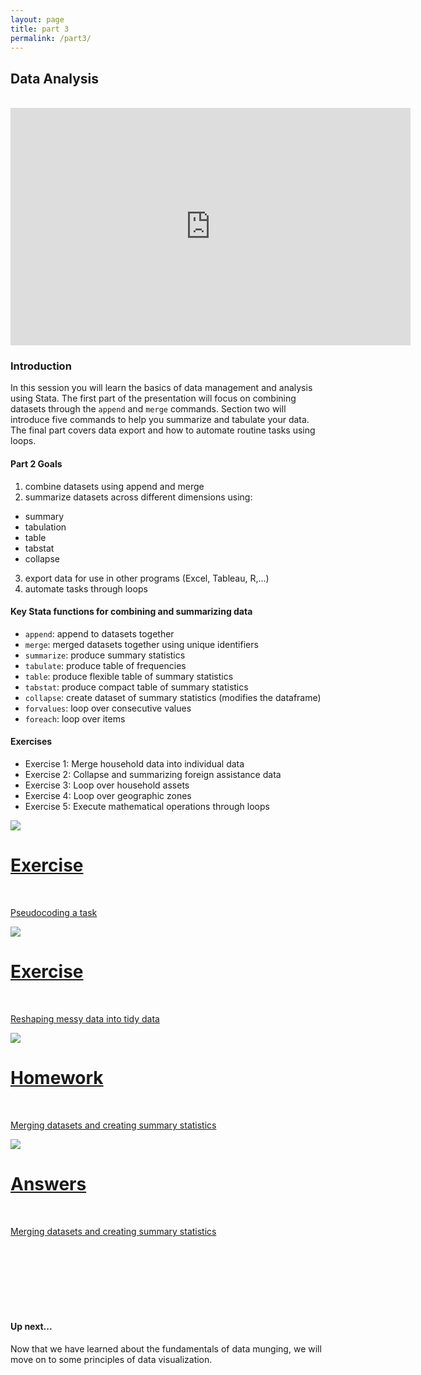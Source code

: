 ```yaml
---
layout: page
title: part 3
permalink: /part3/
---
```


## Data Analysis 
<br>
<iframe src="https://docs.google.com/presentation/d/1RCwkEHlSPrWeXoLwbRWp21Zq9oONYHx8EibAdiYFZgQ/embed?start=false&loop=false&delayms=3000" frameborder="0" width="640" height="380" allowfullscreen="true" mozallowfullscreen="true" webkitallowfullscreen="true"></iframe>
<br>

### Introduction  
In this session you will learn the basics of data management and analysis using Stata. The first part of the presentation will focus on combining datasets through the `append` and `merge` commands. Section two will introduce five commands to help you summarize and tabulate your data. The final part covers data export and how to automate routine tasks using loops.


####  Part 2 Goals  
1. combine datasets using append and merge
2. summarize datasets across different dimensions using:  
- summary
- tabulation
- table
- tabstat
- collapse
3. export data for use in other programs (Excel, Tableau, R,...)
4. automate tasks through loops


####  Key Stata functions for combining and summarizing data
- `append`: append to datasets together  
- `merge`: merged datasets together using unique identifiers
- `summarize`: produce summary statistics
- `tabulate`: produce table of frequencies
- `table`: produce flexible table of summary statistics
- `tabstat`: produce compact table of summary statistics
- `collapse`: create dataset of summary statistics (modifies the dataframe)
- `forvalues`: loop over consecutive values
- `foreach`: loop over items  



#### Exercises
- Exercise 1: Merge household data into individual data 
- Exercise 2: Collapse and summarizing foreign assistance data
- Exercise 3: Loop over household assets
- Exercise 4: Loop over geographic zones
- Exercise 5: Execute mathematical operations through loops  

<div class="icon">
 <div class="thumbnailicon">
        <a href = "https://github.com/GeoCenter/StataTraining/blob/master/Day2/DoFiles/Homework.do" target="_blank">
        <img class="thumbnailicon" src="/StataTraining/img/pseudocode.jpg"/> 
        <span>
            <h1>Exercise</h1>
            <br/>
            <p>Pseudocoding a task</p>
        </span>
        </a>
      </div>
    </div>


<div class="icon">
 <div class="thumbnailicon">
        <a href = "https://github.com/GeoCenter/StataTraining/blob/master/Day2/DoFiles/Homework.do" target="_blank">
        <img class="thumbnailicon" src="/StataTraining/img/reshape.png"/> 
        <span>
            <h1>Exercise</h1>
            <br/>
            <p>Reshaping messy data into tidy data</p>
        </span>
        </a>
      </div>
    </div>



<div class="icon">
 <div class="thumbnailicon">
        <a href = "https://github.com/GeoCenter/StataTraining/blob/master/Day3/Homework/HomeworkAssignment.md" target="_blank">
        <img class="thumbnailicon" src="/StataTraining/img/merge.png"/> 
        <span>
            <h1>Homework</h1>
            <br/>
            <p>Merging datasets and creating summary statistics</p>
        </span>
        </a>
      </div>
    </div>

<div class="icon">
 <div class="thumbnailicon">
        <a href = "https://github.com/GeoCenter/StataTraining/blob/master/Day3/Homework/Day3HomeworkSolutions.do" target="_blank">
        <img class="thumbnailicon" src="/StataTraining/img/part1.png"/> 
        <span>
            <h1>Answers</h1>
            <br/>
            <p>Merging datasets and creating summary statistics</p>
        </span>
        </a>
      </div>
    </div>   

<br>
<br>
<br>
<br>
<br>
<br>


#### Up next...  
Now that we have learned about the fundamentals of data munging, we will move on to some principles of data visualization.
